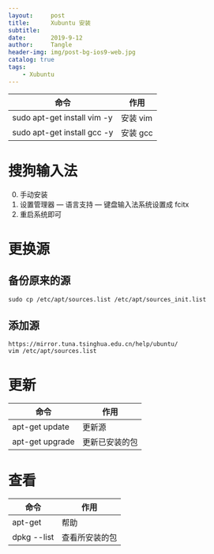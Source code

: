 ```yaml
---
layout:     post
title:      Xubuntu 安装
subtitle:   
date:       2019-9-12
author:     Tangle
header-img: img/post-bg-ios9-web.jpg
catalog: true
tags:
    - Xubuntu
---
```


| 命令                        | 作用     |
| --------------------------- | -------- |
| sudo apt-get install vim -y | 安装 vim |
| sudo apt-get install gcc -y | 安装 gcc |

# 搜狗输入法

0. 手动安装
0. 设置管理器 — 语言支持 — 键盘输入法系统设置成 fcitx
0. 重启系统即可

# 更换源

## 备份原来的源

```
sudo cp /etc/apt/sources.list /etc/apt/sources_init.list
```

## 添加源

```
https://mirror.tuna.tsinghua.edu.cn/help/ubuntu/
vim /etc/apt/sources.list
```

# 更新

| 命令            | 作用           |
| --------------- | -------------- |
| apt-get update  | 更新源         |
| apt-get upgrade | 更新已安装的包 |

# 查看

| 命令        | 作用           |
| ----------- | -------------- |
| apt-get     | 帮助           |
| dpkg --list | 查看所安装的包 |
